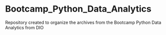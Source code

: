 # Bootcamp_Python_Data_Analytics
Repository created to organize the archives from the Bootcamp Python Data Analytics from DIO
